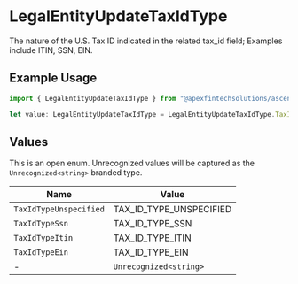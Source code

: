 # LegalEntityUpdateTaxIdType

The nature of the U.S. Tax ID indicated in the related tax_id field; Examples include ITIN, SSN, EIN.

## Example Usage

```typescript
import { LegalEntityUpdateTaxIdType } from "@apexfintechsolutions/ascend-sdk/models/components";

let value: LegalEntityUpdateTaxIdType = LegalEntityUpdateTaxIdType.TaxIdTypeEin;
```

## Values

This is an open enum. Unrecognized values will be captured as the `Unrecognized<string>` branded type.

| Name                    | Value                   |
| ----------------------- | ----------------------- |
| `TaxIdTypeUnspecified`  | TAX_ID_TYPE_UNSPECIFIED |
| `TaxIdTypeSsn`          | TAX_ID_TYPE_SSN         |
| `TaxIdTypeItin`         | TAX_ID_TYPE_ITIN        |
| `TaxIdTypeEin`          | TAX_ID_TYPE_EIN         |
| -                       | `Unrecognized<string>`  |